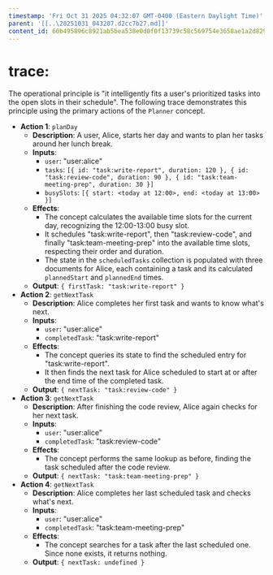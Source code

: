 ```yaml
---
timestamp: 'Fri Oct 31 2025 04:32:07 GMT-0400 (Eastern Daylight Time)'
parent: '[[..\20251031_043207.d2cc7b27.md]]'
content_id: 60b495896c8921ab5bea538e0d0f0f13739c58c569754e3658ae1a2d829c69cc
---
```


# trace:

The operational principle is "it intelligently fits a user's prioritized tasks into the open slots in their schedule". The following trace demonstrates this principle using the primary actions of the `Planner` concept.

* **Action 1**: `planDay`
  * **Description**: A user, Alice, starts her day and wants to plan her tasks around her lunch break.
  * **Inputs**:
    * `user`: "user:alice"
    * `tasks`: `[{ id: "task:write-report", duration: 120 }, { id: "task:review-code", duration: 90 }, { id: "task:team-meeting-prep", duration: 30 }]`
    * `busySlots`: `[{ start: <today at 12:00>, end: <today at 13:00> }]`
  * **Effects**:
    * The concept calculates the available time slots for the current day, recognizing the 12:00-13:00 busy slot.
    * It schedules "task:write-report", then "task:review-code", and finally "task:team-meeting-prep" into the available time slots, respecting their order and duration.
    * The state in the `scheduledTasks` collection is populated with three documents for Alice, each containing a task and its calculated `plannedStart` and `plannedEnd` times.
  * **Output**: `{ firstTask: "task:write-report" }`
* **Action 2**: `getNextTask`
  * **Description**: Alice completes her first task and wants to know what's next.
  * **Inputs**:
    * `user`: "user:alice"
    * `completedTask`: "task:write-report"
  * **Effects**:
    * The concept queries its state to find the scheduled entry for "task:write-report".
    * It then finds the next task for Alice scheduled to start at or after the end time of the completed task.
  * **Output**: `{ nextTask: "task:review-code" }`
* **Action 3**: `getNextTask`
  * **Description**: After finishing the code review, Alice again checks for her next task.
  * **Inputs**:
    * `user`: "user:alice"
    * `completedTask`: "task:review-code"
  * **Effects**:
    * The concept performs the same lookup as before, finding the task scheduled after the code review.
  * **Output**: `{ nextTask: "task:team-meeting-prep" }`
* **Action 4**: `getNextTask`
  * **Description**: Alice completes her last scheduled task and checks what's next.
  * **Inputs**:
    * `user`: "user:alice"
    * `completedTask`: "task:team-meeting-prep"
  * **Effects**:
    * The concept searches for a task after the last scheduled one. Since none exists, it returns nothing.
  * **Output**: `{ nextTask: undefined }`
